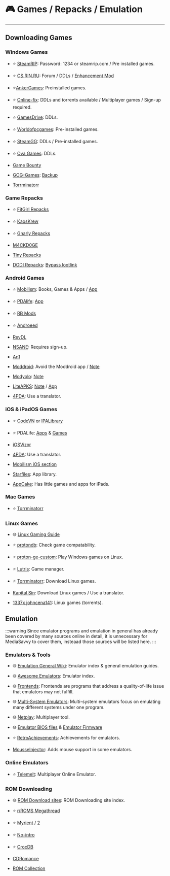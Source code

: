 # 🎮 Games / Repacks / Emulation

***

## Downloading Games

### Windows Games

- ⭐ [SteamRIP](https://steamrip.com/): Password: 1234 or steamrip.com / Pre installed games.

- ⭐ [CS.RIN.RU](https://cs.rin.ru/): Forum / DDLs / [Enhancement Mod](https://github.com/SubZeroPL/cs-rin-ru-enhanced-mod)

- ⭐️[AnkerGames](https://ankergames.net/): Preinstalled games.

- ⭐ [Online-fix](https://online-fix.me/): DDLs and torrents available / Multiplayer games / Sign-up required.


- ⭐ [GamesDrive](https://gamesdrive.net/): DDLs.

- ⭐ [Worldofpcgames](https://worldof-pcgames.net/): Pre-installed games. 

- ⭐ [SteamGG](https://steamgg.net/): DDLs / Pre-installed games.

- ⭐ [Ova Games](https://www.ovagames.com/): DDLs.

- [Game Bounty](https://gamebounty.world/)

- [GOG-Games](https://gog-games.to): [Backup](https://github.com/ezerear/gog-games.to_backup)

- [Torrminatorr](https://forum.torrminatorr.com/)

### Game Repacks 

- ⭐ [FitGirl Repacks](https://www.fitgirl-repacks.site)

- ⭐ [KaosKrew](https://www.kaoskrew.org/)

- ⭐ [Gnarly Repacks](https://rentry.org/gnarly_repacks)

- [M4CKD0GE](https://m4ckd0ge-repacks.site/)

- [Tiny Repacks](https://www.tiny-repacks.win/)

- [DODI Repacks](https://dodi-repacks.site/): [Bypass lootlink](https://rentry.co/lootlink)


### Android Games

- ⭐ [Mobilism](https://forum.mobilism.org/viewforum.php?f=398): Books, Games & Apps / [App](https://forum.mobilism.org/app/)

- ⭐ [PDAlife](https://pdalife.com): [App](https://pdalife.com/pdalife-app-android-a40597.html)

- ⭐ [RB Mods](https://www.rockmods.net/)

- ⭐ [Androeed](https://androeed.store/)

- [RevDL](https://revdl.com)

- [NSANE](https://nsaneforums.com/): Requires sign-up.

- [An1](https://an1.com/)

- [Moddroid](https://www.moddroid.com): Avoid the Moddroid app / [Note](https://pastebin.com/3ebTvx0b)

- [Modyolo](https://modyolo.com): [Note](https://pastebin.com/3ebTvx0b)

- [LiteAPKS](https://liteapks.com): [Note](https://pastebin.com/3ebTvx0b) / [App](https://liteapks.com/app.html)

- [4PDA](https://4pda.to/forum/): Use a translator.


### iOS & iPadOS Games

- ⭐ [CodeVN](https://ios.codevn.net/) or [IPALibrary](https://www.ipalibrary.me)

- ⭐ PDALife: [Apps](https://pdalife.com/ios/programmy/) & [Games](https://pdalife.com/ios/games)

- [iOSVizor](https://iosvizor.com/)


- [4PDA](https://4pda.to/forum/): Use a translator.

- [Mobilism iOS section](https://forum.mobilism.org/viewforum.php?f=312)

- [Starfiles](https://starfiles.co/): App library.

- [AppCake](https://www.iphonecake.com/): Has little games and apps for iPads.

### Mac Games

- ⭐ [Torrminatorr](https://forum.torrminatorr.com/)

### Linux Games

- 🌐 [Linux Gaming Guide](https://linux-gaming.kwindu.eu/index.php?title=Main_Page)

- ⭐ [protondb](https://www.protondb.com/): Check game compatability.

- ⭐ [proton-ge-custom](https://github.com/GloriousEggroll/proton-ge-custom): Play Windows games on Linux.

- ⭐ [Lutris](https://lutris.net/): Game manager.

- ⭐ [Torrminatorr](https://forum.torrminatorr.com/): Download Linux games.

-  [Kapital Sin](https://www.kapitalsin.com/forum/index.php?board=4.0): Download Linux games / Use a translator.

-  [1337x johncena141](https://1337x.to/user/johncena141/): Linux games (torrents).

## Emulation 

:::warning Since emulator programs and emulation in general has already been covered by many sources online in detail, it is unnecessary for MediaSavvy to cover them, insteaad those sources will be listed here.
:::

### Emulators & Tools

- 🌐 [Emulation General Wiki](https://emulation.gametechwiki.com/): Emulator index & general emulation guides.

- 🌐 [Awesome Emulators](https://github.com/DerekTurtleRoe/awesome-emulators): Emulator index.

- 🌐 [Frontends](https://emulation.gametechwiki.com/index.php/Frontends): Frontends are programs that address a quality-of-life issue that emulators may not fulfill.

- 🌐 [Multi-System Emulators](https://emulation.gametechwiki.com/index.php/Multi-system_emulators): Multi-system emulators focus on emulating many different systems under one program. 

- 🌐 [Netplay](https://emulation.gametechwiki.com/index.php/Netplay): Multiplayer tool.

- 🌐 [Emulator BIOS files](https://emulation.gametechwiki.com/index.php/Emulator_files) & [Emulator Firmware](https://darthsternie.net/)

- ⭐ [RetroAchievements](https://retroachievements.org/): Achievements for emulators.

- [MousseInjector](https://github.com/garungorp/MouseInjectorDolphinDuck): Adds mouse support in some emulators.

### Online Emulators

- ⭐ [Telemelt](https://telemelt.com/): Multiplayer Online Emulator.

### ROM Downloading

- 🌐 [ROM Download sites](https://emulation.gametechwiki.com/index.php/ROM_%26_ISO_sites): ROM Downloading site index.

- ⭐ [r/ROMS Megathread](https://r-roms.github.io/)

- ⭐ [Myrient](https://myrient.erista.me/) / [2](https://myrient.mahou.one/)

- ⭐ [No-intro](https://archive.org/details/ni-romsets)

- ⭐ [CrocDB](https://crocdb.net/)

- [CDRomance](https://cdromance.org/)

- [ROM Collection](https://rentry.co/ROM-Collections)













